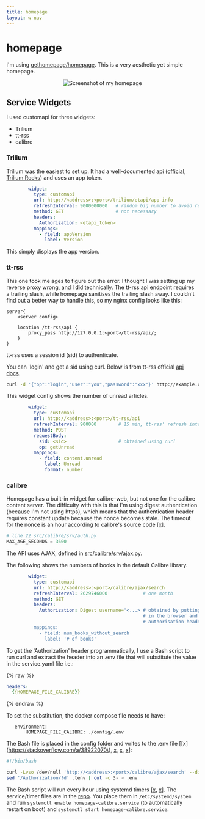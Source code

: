 ```yaml
---
title: homepage
layout: w-nav
---
```


# homepage

I'm using [gethomepage/homepage](https://github.com/gethomepage/homepage). This is a very aesthetic yet simple homepage.

<p align="center">
  <img src="/assets/images/homepage-screenshot.png" alt="Screenshot of my homepage"/>
</p>

## Service Widgets

I used customapi for three widgets:

* Trilium
* tt-rss
* calibre

### Trilium

Trilium was the easiest to set up. It had a well-documented api ([official](https://github.com/zadam/trilium/blob/master/src/etapi/etapi.openapi.yaml), [Trilium Rocks](https://trilium.rocks/etapi)) and uses an app token.

```yaml
        widget:
          type: customapi
          url: http://<address>:<port>/trilium/etapi/app-info
          refreshInterval: 9000000000   # random big number to avoid refreshing too often
          method: GET                   # not necessary
          headers:
            Authorization: <etapi_token>
          mappings:
            - field: appVersion
              label: Version
```

This simply displays the app version.

### tt-rss

This one took me ages to figure out the error. I thought I was setting up my reverse proxy wrong, and I did technically. The tt-rss api endpoint requires a trailing slash, while homepage sanitises the trailing slash away. I couldn't find out a better way to handle this, so my nginx config looks like this:

```nginx
server{
    <server config>

    location /tt-rss/api {
        proxy_pass http://127.0.0.1:<port>/tt-rss/api/;
    }
}
```

tt-rss uses a session id (sid) to authenticate.

You can 'login' and get a sid using curl. Below is from tt-rss official [api docs](https://tt-rss.org/ApiReference/#testing-api-calls-using-curl).

```bash
curl -d '{"op":"login","user":"you","password":"xxx"}' http://example.com/tt-rss/api/
```

This widget config shows the number of unread articles.

```yaml
        widget:
          type: customapi
          url: http://<address>:<port>/tt-rss/api
          refreshInterval: 900000        # 15 min, tt-rss' refresh interval
          method: POST
          requestBody: 
            sid: <sid>                   # obtained using curl 
            op: getUnread
          mappings:
            - field: content.unread
              label: Unread
              format: number
```

### calibre

Homepage has a built-in widget for calibre-web, but not one for the calibre content server. The difficulty with this is that I'm using digest authentication (because I'm not using https), which means that the authentication header requires constant update because the nonce becomes stale. The timeout for the nonce is an hour according to calibre's source code [\[x\]](https://github.com/kovidgoyal/calibre/blob/206307993ca9f88e422d12a218bf6390643743a9/src/calibre/srv/auth.py).

```python
# line 22 src/calibre/srv/auth.py
MAX_AGE_SECONDS = 3600
```

The API uses AJAX, defined in [src/calibre/srv/ajax.py](https://github.com/kovidgoyal/calibre/blob/master/src/calibre/srv/ajax.py).

The following shows the numbers of books in the default Calibre library.

```yaml
        widget:
          type: customapi
          url: http://<address>:<port>/calibre/ajax/search
          refreshInterval: 2629746000             # one month
          method: GET
          headers:
            Authorization: Digest username="<...> # obtained by putting the api url 
                                                  # in the browser and copying the 
                                                  # authorisation header
          mappings:
            - field: num_books_without_search
              label: '# of books'
```

To get the 'Authorization' header programmatically, I use a Bash script to run curl and extract the header into an .env file that will substitute the value in the service.yaml file i.e.:

{% raw %}
```yaml
headers:
  {{HOMEPAGE_FILE_CALIBRE}}
```
{% endraw %}

To set the substitution, the docker compose file needs to have:

```docker
   environment:
       HOMEPAGE_FILE_CALIBRE: ./config/.env
```

The Bash file is placed in the config folder and writes to the .env file \[[x](https://stackoverflow.com/a/38922070\), [x](https://stackoverflow.com/a/5922720), [x](https://stackoverflow.com/a/27289059), [x](https://askubuntu.com/a/731237)]:

```bash
#!/bin/bash

curl -Lvso /dev/null 'http://<address>:<port>/calibre/ajax/search' --digest -u <username>:<password> 2> .tenv 
sed '/Authorization/!d' .tenv | cut -c 3- > .env
```

The Bash script will run every hour using systemd timers \[[x](https://opensource.com/article/20/7/systemd-timers), [x](https://unix.stackexchange.com/questions/704109/configure-systemd-timer-to-run-every-hour-after-first-run)\]. The service/timer files are in the [repo](https://github.com/acertaingrace/acertaingrace.github.io/tree/main/hosting/homepage). You place them in `/etc/systemd/system` and run `systemctl enable homepage-calibre.service` (to automatically restart on boot) and `systemctl start homepage-calibre.service`.